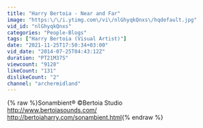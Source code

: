 ```yaml
---
title: "Harry Bertoia - Near and Far"
image: "https:\/\/i.ytimg.com\/vi\/nlGhyqkQnxs\/hqdefault.jpg"
vid_id: "nlGhyqkQnxs"
categories: "People-Blogs"
tags: ["Harry Bertoia (Visual Artist)"]
date: "2021-11-25T17:50:34+03:00"
vid_date: "2014-07-25T04:43:12Z"
duration: "PT21M37S"
viewcount: "9128"
likeCount: "131"
dislikeCount: "2"
channel: "archermidland"
---
```

{% raw %}Sonambient® ©Bertoia Studio<br /><a rel="nofollow" target="blank" href="http://www.bertoiasounds.com/">http://www.bertoiasounds.com/</a><br /><a rel="nofollow" target="blank" href="http://bertoiaharry.com/sonambient.html">http://bertoiaharry.com/sonambient.html</a>{% endraw %}
